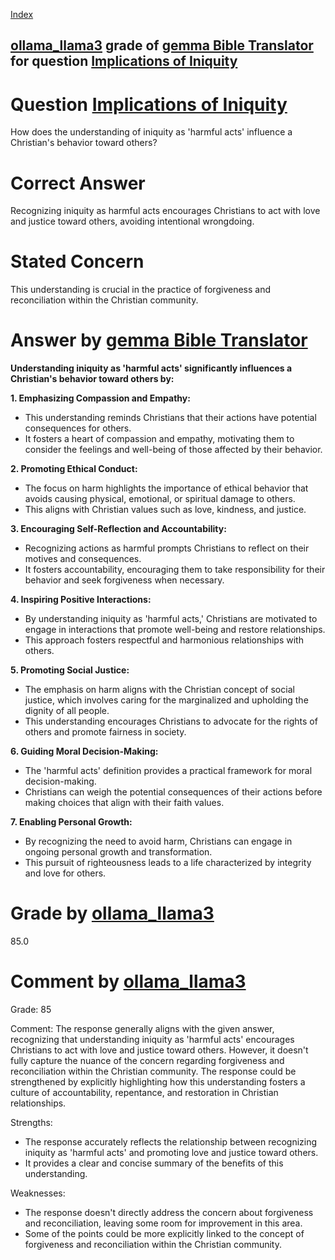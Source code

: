 
[Index](../../../../index.md)
## [ollama_llama3](../../../grading_models/ollama_llama3.md) grade of [gemma Bible Translator](../../../answering_models/gemma_Bible_Translator.md) for question [Implications of Iniquity](../../../questions/Implications_of_Iniquity.md)

# Question [Implications of Iniquity](../../../questions/Implications_of_Iniquity.md)
How does the understanding of iniquity as 'harmful acts' influence a Christian's behavior toward others?

# Correct Answer
Recognizing iniquity as harmful acts encourages Christians to act with love and justice toward others, avoiding intentional wrongdoing.

# Stated Concern
This understanding is crucial in the practice of forgiveness and reconciliation within the Christian community.

# Answer by [gemma Bible Translator](../../../answering_models/gemma_Bible_Translator.md)
**Understanding iniquity as 'harmful acts' significantly influences a Christian's behavior toward others by:**

**1. Emphasizing Compassion and Empathy:**

* This understanding reminds Christians that their actions have potential consequences for others.
* It fosters a heart of compassion and empathy, motivating them to consider the feelings and well-being of those affected by their behavior.

**2. Promoting Ethical Conduct:**

* The focus on harm highlights the importance of ethical behavior that avoids causing physical, emotional, or spiritual damage to others.
* This aligns with Christian values such as love, kindness, and justice.

**3. Encouraging Self-Reflection and Accountability:**

* Recognizing actions as harmful prompts Christians to reflect on their motives and consequences.
* It fosters accountability, encouraging them to take responsibility for their behavior and seek forgiveness when necessary.

**4. Inspiring Positive Interactions:**

* By understanding iniquity as 'harmful acts,' Christians are motivated to engage in interactions that promote well-being and restore relationships.
* This approach fosters respectful and harmonious relationships with others.

**5. Promoting Social Justice:**

* The emphasis on harm aligns with the Christian concept of social justice, which involves caring for the marginalized and upholding the dignity of all people.
* This understanding encourages Christians to advocate for the rights of others and promote fairness in society.

**6. Guiding Moral Decision-Making:**

* The 'harmful acts' definition provides a practical framework for moral decision-making.
* Christians can weigh the potential consequences of their actions before making choices that align with their faith values.

**7. Enabling Personal Growth:**

* By recognizing the need to avoid harm, Christians can engage in ongoing personal growth and transformation.
* This pursuit of righteousness leads to a life characterized by integrity and love for others.

# Grade by [ollama_llama3](../../../grading_models/ollama_llama3.md)
85.0

# Comment by [ollama_llama3](../../../grading_models/ollama_llama3.md)
Grade: 85

Comment: The response generally aligns with the given answer, recognizing that understanding iniquity as 'harmful acts' encourages Christians to act with love and justice toward others. However, it doesn't fully capture the nuance of the concern regarding forgiveness and reconciliation within the Christian community. The response could be strengthened by explicitly highlighting how this understanding fosters a culture of accountability, repentance, and restoration in Christian relationships.

Strengths:

* The response accurately reflects the relationship between recognizing iniquity as 'harmful acts' and promoting love and justice toward others.
* It provides a clear and concise summary of the benefits of this understanding.

Weaknesses:

* The response doesn't directly address the concern about forgiveness and reconciliation, leaving some room for improvement in this area.
* Some of the points could be more explicitly linked to the concept of forgiveness and reconciliation within the Christian community.
